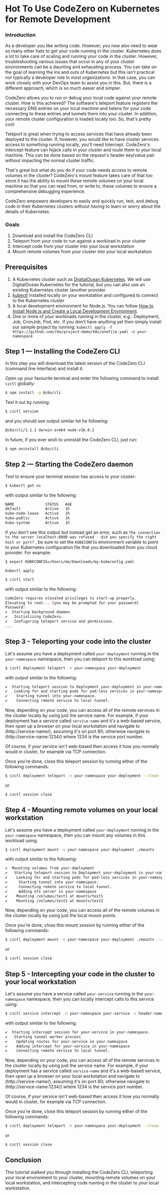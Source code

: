 # Hot To Use CodeZero on Kubernetes for Remote Development

### Introduction
As a developer you like writing code. However, you now also need to wear so many other hats to get your code running in the cluster. Kubernetes does a lot to take care of scaling and running your code in the cluster. However, troubleshooting various issues that occur in any of your cluster environments can be a daunting and exhausting process. You can take on the goal of learning the ins and outs of Kubernetes but this isn't practical nor typically a developer role in most organizations. In that case, you can work closely with your DevOps team to assist you in this. But, there is a different approach, which is so much easier and simpler.

CodeZero allows you to run or debug your local code against your remote cluster. How is this achieved? The software's teleport feature registers the necessary DNS entries on your local machine and listens for your code connecting to these entries and tunnels them into your cluster. In addition, your remote cluster configuration is loaded locally too. So, that's pretty cool.

Teleport is great when trying to access services that have already been deployed to the cluster. If, however, you would like to have cluster services access to something running locally, you'll need Intercept. CodeZero's intercept feature can hijack calls in your cluster and route them to your local machine. This can be done based on the request's header key/value pair without impacting the normal cluster traffic.

That's great but what do you do if your code needs access to remote volumes in the cluster? CodeZero's mount feature takes care of that too since it has the ability to mount these remote volumes on your local machine so that you can read from, or write to, these volumes to ensure a comprehensive debugging experience.

CodeZero empowers developers to easily and quickly run, test, and debug code in their Kubernetes clusters without having to learn or worry about the details of Kubernetes.

### Goals
1. Download and install the CodeZero CLI
1. Teleport from your code to run against a workload in your cluster
1. Intercept code from your cluster into your local workstation
1. Mount remote volumes from your cluster into your local workstation

## Prerequisites
1. A Kubernetes cluster such as [DigitalOcean Kubernetes](https://www.digitalocean.com/products/kubernetes/). We will use DigitalOcean Kubernetes for the tutorial, but you can also use an existing Kubernetes cluster (another provider.
1. [kubectl](https://kubernetes.io/docs/tasks/tools/}) installed locally on your workstation and configured to connect to the Kubernetes cluster
1. A local development environment for Node.js. You can follow [How to Install Node.js and Create a Local Development Environment](https://www.digitalocean.com/community/tutorial_series/how-to-install-node-js-and-create-a-local-development-environment).
1. One or more of your workloads running in the cluster, e.g.: Deployment, Job, CronJob, Pod, etc.  If you don't have anything yet then simply install our sample project by running: `kubectl apply -f https://github.com/c6o/project-demo/k8s/onefile.yaml -n your-namespace`

## Step 1 — Installing the CodeZero CLI

In this step you will download the latest version of the CodeZero CLI (command line interface) and install it.

Open up your favourite terminal and enter the following command to install `czctl` globally:
```bash
$ npm install -g @c6o/cli
```

Test it out by running:
```bash
$ czctl version
```
and you should see output similar tot he following:
```bash
@c6o/cli/1.1.1 darwin-arm64 node-v16.6.2
```

In future, if you ever wish to uninstall the CodeZero CLI, just run:
```bash
$ npm uninstall @c6o/cli
```

## Step 2 — Starting the CodeZero daemon

Test to ensure your terminal session has access to your cluster:
```bash
$ kubectl get ns
```
with output similar to the following:
```bash
NAME              STATUS   AGE
default           Active   1h
kube-node-lease   Active   1h
kube-public       Active   1h
kube-system       Active   1h
```
If you don't see this output but instead get an error, such as `The connection to the server localhost:8080 was refused - did you specify the right host or port?` , be sure to set the `KUBECONFIG` environment variable to point to your Kubernetes configuration file that you downloaded from you cloud provider.  For example:
```bash
$ export KUBECONFIG=/Users/me/Downloads/my-kubeconfig.yaml
```

`kubectl apply `

```bash
$ czctl start
```
with output similar to the following:
```bash
CodeZero requires elevated privileges to start-up properly.
Elevating to root... (you may be prompted for your password)
Password:
✔  Starting background daemon.                                           Done
✔   Initializing CodeZero.                                               Done
✔   Configuring teleport service and permissions.                        Done
...
```

## Step 3 - Teleporting your code into the cluster

Let's assume you have a deployment called `your-deployment` running in the `your-namespace` namespace, then you can teleport to this workload using:
```bash
$ czctl deployment teleport -n your-namespace your-deployment
```
with output similar to the following:
```bash
✔  Starting teleport session to Deployment your-deployment in your-namespace.   Done
✔   Looking for and starting pods for pod-less services in your-namespace.      Done
✔    Starting tunnel into your-namespace.                                       Done
✔    Connecting remote service to local tunnel.                                 Done
```

Now, depending on your code, you can access all of the remote services in the cluster locally by using just the service name.  For example, if your deployment has a service called `service-name` and it's a web-based service, then open up a browser on your local workstation and navigate to (http://service-name/), assuming it's on port 80; otherwise navigate to (http://service-name:1234/) where 1234 is the service port number.

Of course, if your service isn't web-based then access it how you normally would in cluster, for example via TCP connection.

Once you're done, close this teleport session by running either of the following commands:
```bash
$ czctl deployment teleport -n your-namespace your-deployment --clean
```
or
```bash
$ czctl session close
```

## Step 4 - Mounting remote volumes on your local workstation

Let's assume you have a deployment called `your-deployment` running in the `your-namespace` namespace, then you can mount any volumes in this workload using:
```bash
$ czctl deployment mount -n your-namespace your-deployment ./mounts
```
with output similar to the following:
```bash
✔  Mounting volumes from your-deployment                                        Done
✔   Starting teleport session to Deployment your-deployment in your-namespace.  Done
✔    Looking for and starting pods for pod-less services in your-namespace.     Done
✔     Starting tunnel into your-namespace.                                      Done
✔     Connecting remote service to local tunnel.                                Done
✔     Adding nfs server in your-namespace                                       Done
✔    Mounting /volumes/test1 at mounts/test1                                    Done
✔    Mounting /volumes/test2 at mounts/test2                                    Done
```

Now, depending on your code, you can access all of the remote volumes in the cluster locally by using just the local mount points.

Once you're done, close this mount session by running either of the following commands:
```bash
$ czctl deployment mount -n your-namespace your-deployment ./mounts --clean
```
or
```bash
$ czctl session close
```

## Step 5 - Intercepting your code in the cluster to your local workstation

Let's assume you have a service called `your-service` running in the `your-namespace` namespace, then you can locally intercept calls to this service using:
```bash
$ czctl service intercept -n your-namespace your-service -x header-name:header-value
```
with output similar to the following:
```bash
✔  Starting intercept session for your-service in your-namespace.            Done
✔   Starting tunnel worker process                                           Done
✔    Updating routes for your-service in your-namespace                      Done
✔    Adding intercept for your-service in your-namespace                     Done
✔    Connecting remote service to local tunnel.                              Done
```

Now, depending on your code, you can access all of the remote services in the cluster locally by using just the service name.  For example, if your deployment has a service called `service-name` and it's a web-based service, then open up a browser on your local workstation and navigate to (http://service-name/), assuming it's on port 80; otherwise navigate to (http://service-name:1234/) where 1234 is the service port number.

Of course, if your service isn't web-based then access it how you normally would in cluster, for example via TCP connection.

Once you're done, close this teleport session by running either of the following commands:
```bash
$ czctl deployment teleport -n your-namespace your-deployment --clean
```
or
```bash
$ czctl session close
```

## Conclusion

This tutorial walked you through installing the CodeZero CLI, teleporting your local environment to your cluster, mounting remote volumes on your local workstation, and intercepting code running in the cluster to your local workstation.